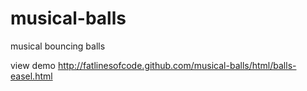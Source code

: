 musical-balls
=============

musical bouncing balls

view demo http://fatlinesofcode.github.com/musical-balls/html/balls-easel.html